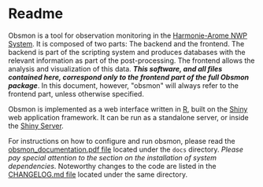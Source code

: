 # Readme
Obsmon is a tool for observation monitoring in the [Harmonie-Arome NWP
System](http://hirlam.org/). It is composed of two parts: The backend
and the frontend. The backend is part of the scripting system and produces
databases with the relevant information as part of the post-processing.
The frontend allows the analysis and visualization of this data. ***This
software, and all files contained here, correspond only to the frontend
part of the full Obsmon package***. In this document, however, "obsmon"
will always refer to the frontend part, unless otherwise specified.

Obsmon is implemented as a web interface written in
[R](https://www.r-project.org/), built on the
[Shiny](https://shiny.rstudio.com/) web application framework.
It can be run as a standalone server, or inside the [Shiny
Server](https://www.rstudio.com/products/shiny/shiny-server/).

For instructions on how to configure and run obsmon, please read the
[obsmon_documentation.pdf file](./docs/obsmon_documentation.pdf) located
under the `docs` directory. *Please pay special attention to the section
on the installation of system dependencies*. Noteworthy changes to the
code are listed in the [CHANGELOG.md file](./docs/CHANGELOG.md) located
under the same directory.
